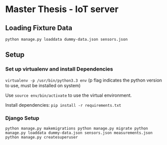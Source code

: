Master Thesis - IoT server
=========================


Loading Fixture Data
--------------------

`python manage.py loaddata dummy-data.json sensors.json`


Setup
-----

### Set up virtualenv and install Dependencies

`virtualenv -p /usr/bin/python3.3 env`
(p flag indicates the python version to use, must be installed on system)

Use `source env/bin/activate` to use the virtual environment.

Install dependencies:
`pip install -r requirements.txt`

### Django Setup

`
python manage.py makemigrations
python manage.py migrate
python manage.py loaddata dummy-data.json sensors.json measurements.json
python manage.py createsuperuser
`
